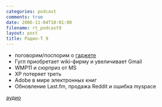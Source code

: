 ```yaml
---
categories: podcast
comments: true
date: 2006-11-04T10:01:00
filename: rt_podcast9
layout: post
title: Радио-T 9
---
```


- поговорим/поспорим о [гаджете](http://u10.iriver.com/html/en_us/itsu10.html)
- Гугл приобретает wiki-фирму и увеличивает Gmail
- WMP11 и сюрприз от MS
- XP потеряет треть
- Adobe в мире электронных книг
- Обновление Last.fm, продажа Reddit и ошибка myspace

[аудио](http://cdn.radio-t.com/rt_podcast9.mp3)
<audio src="http://cdn.radio-t.com/rt_podcast9.mp3" preload="none"></audio>

